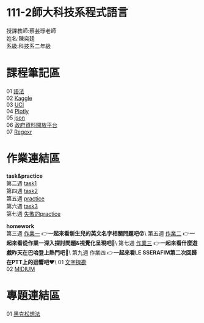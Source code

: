 # 111-2師大科技系程式語言
授課教師:蔡芸琤老師\
姓名:陳奕廷\
系級:科技系二年級

# 課程筆記區
01 [語法](https://markdown.tw/)\
02 [Kaggle](https://www.kaggle.com/)\
03 [UCI](https://archive.ics.uci.edu/ml/index.php)\
04 [Plotly](https://plotly.com/python/)\
05 [json](https://jsoncrack.com/editor)\
06 [政府資料開放平台](https://data.gov.tw/)\
07 [Regexr](https://regexr.com/)

# 作業連結區
**task&practice**\
第二週 [task1](https://github.com/Tommy3883/111-2PL/blob/main/task%201.ipynb)\
第四週 [task2](https://github.com/Tommy3883/111-2PL/blob/main/task2.ipynb)\
第五週 [practice](https://github.com/Tommy3883/111-2PL/blob/main/practice0323-1.ipynb)\
第六週 [task3](https://github.com/Tommy3883/111-2PL/blob/main/task%203.ipynb)\
第七週 [失敗的practice](https://github.com/Tommy3883/111-2PL/blob/main/practice%204.ipynb)

<strong>homework</strong>\
第三週 [作業一](https://github.com/Tommy3883/111-2PL/blob/main/HW%201.ipynb) 👉**一起來看新生兒的英文名字相關問題吧😮**\\
第五週 [作業二](https://github.com/Tommy3883/111-2PL/blob/main/HW%202.ipynb) 👉**一起來看從作業一深入探討問題&視覺化呈現吧🤔**\\
第七週 [作業三](https://github.com/Tommy3883/111-2PL/blob/main/HW%203.ipynb) 👉**一起來看什麼遊戲昨天在巴哈登上熱門吧🎉**\\
第九週 作業四 👉**一起來看LE SSERAFIM第二次回歸在PTT上的迴響吧❤**\\
01 [文字探勘](https://github.com/Tommy3883/111-2PL/blob/main/HW%204.ipynb)\
02 [MIDIUM](https://medium.com/@chiting630/%E4%B8%80%E8%B5%B7%E8%B7%9Fle-sserafim-antifragile-a148bf3b5df6)

# 專題連結區
01 [黑克松想法](https://docs.google.com/presentation/d/1aVeA_cQ9iyXf1Y5Oe_A8_S0TcEa0GeFad-joNjwThJ4/edit?usp=sharing)
